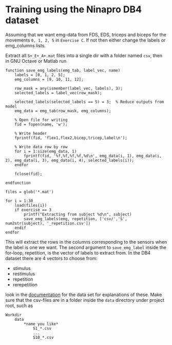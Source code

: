 # Training using the Ninapro DB4 dataset
Assuming that we want emg-data from FDS, EDS, triceps and biceps for the movements `0, 1, 2, 5` in `Exercise C`. If not then either change the labels or emg_columns lists.

Extract all `S+_E+_A+.mat` files into a single dir with a folder named `csv`, then in GNU Octave or Matlab run
```
function save_emg_labels(emg_tab, label_vec, name)
    labels = [0, 1, 2, 5];
    emg_columns = [9, 10, 11, 12];

    row_mask = any(ismember(label_vec, labels), 3);
    selected_labels = label_vec(row_mask);

    selected_labels(selected_labels == 5) = 3;  % Reduce outputs from model
    emg_data = emg_tab(row_mask, emg_columns);

    % Open file for writing
    fid = fopen(name, 'w');

    % Write header
    fprintf(fid, 'flex1,flex2,bicep,tricep,label\n');

    % Write data row by row
    for i = 1:size(emg_data, 1)
        fprintf(fid, '%f,%f,%f,%f,%d\n', emg_data(i, 1), emg_data(i, 2), emg_data(i, 3), emg_data(i, 4), selected_labels(i));
    endfor

    fclose(fid);

endfunction

files = glob('*.mat')

for i = 1:30
    load(files{i})
    if exercise == 3
        printf("Extracting from subject %d\n", subject)
        save_emg_labels(emg, repetition, ['csv/','S', num2str(subject), '_repetition.csv'])
    endif
endfor
```
This will extract the rows in the columns corresponding to the sensors when the label is one we want. The second argument to `save_emg_label` inside the for-loop, repetition, is the vector of labels to extract from. In the DB4 dataset there are 4 vectors to choose from:

- stimulus
- restimulus
- repetition
- rerepetition
  
look in the [documentation](https://ninapro.hevs.ch/instructions/DB4.html) for the data set for explanations of these. Make sure that the csv-files are in a folder inside the `data` directory under project root, such as
```
Workdir
	data
		*name you like*
			S1_*.csv
			...
			S10_*.csv
```
